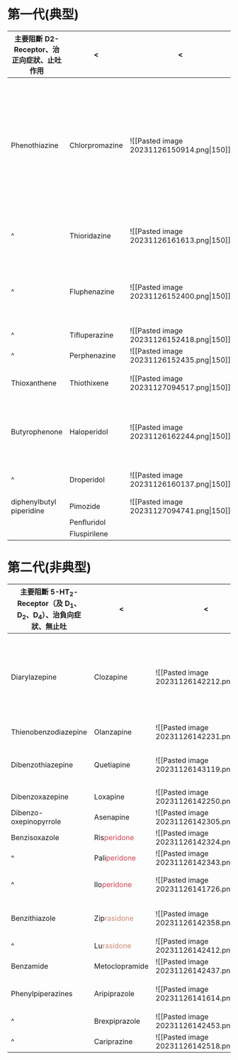 # 第一代(典型)

| 主要阻斷 D2-Receptor、治正向症狀、止吐作用 | <              | <                                         | <                      | <                                                                                                                                                                                    | <                                                           |
| ------------------------------------------ | -------------- | ----------------------------------------- | ---------------------- | ------------------------------------------------------------------------------------------------------------------------------------------------------------------------------------ | ----------------------------------------------------------- |
| Phenothiazine                              | Chlorpromazine | ![[Pasted image 20231126150914.png\|150]] | Aliphatic Derivatives  | N-dealkylation (CYP2D6)<br>Sulfoxidation 形成 sulfoxide & sulfone (CYP2D6)<br>Hydroxylations (CYP2D6 + CYP1A2)<br>Glucuronidation<br>7-hydroxylated 活性代謝物<br>sulfoxide 不具活性 | 射精異常<br>最易發生鎮靜、抗膽鹼、姿態性低血壓              |
| ^                                          | Thioridazine   | ![[Pasted image 20231126161613.png\|150]] | Piperidine Derivatives | ^                                                                                                                                                                                    | 最易發生鎮靜、抗膽鹼、姿態性低血壓                          |
| ^                                          | Fluphenazine   | ![[Pasted image 20231126152400.png\|150]] | Piperazine Derivatives | ^                                                                                                                                                                                    | 透過長脂肪鏈延長持續時間<br>錐體外症狀(EPS)最強<br>勃起異常 |
| ^                                          | Tifluperazine  | ![[Pasted image 20231126152418.png\|150]] | ^                      | ^                                                                                                                                                                                    |                                                             |
| ^                                          | Perphenazine   | ![[Pasted image 20231126152435.png\|150]] | ^                      | ^                                                                                                                                                                                    |                                                             |
| Thioxanthene                               | Thiothixene    |      ![[Pasted image 20231127094517.png\|150]]                                     | olefinic double bond   | 不形成 hydroxylated 衍生物                                                                                                                                                           | cis form 活性較大                                           |
| Butyrophenone                              | Haloperidol    | ![[Pasted image 20231126162244.png\|150]] | C3                     | 通常被 CYP2D6<br>高劑量由 CYP3A4 主導<br>吸菸會誘導 Haloperidol (CYP1A2)                                                                                                             | 誘發遲發性運動困難<br>錐體外症狀(EPS)最強                   |
| ^                                          | Droperidol     | ![[Pasted image 20231126160137.png\|150]] | C3                     |                                                                                                                                                                                      | 短效型<br>麻醉前 + [[Fentanyl]]                             |
| diphenylbutyl piperidine                   | Pimozide       |   ![[Pasted image 20231127094741.png\|150]]                                        |                        |                                                                                                                                                                                      |                                                             |
|                                            | Penfluridol    |                                           |                        |                                                                                                                                                                                      |                                                             |
|                                            | Fluspirilene   |                                           |                        |                                                                                                                                                                                      |                                                             |

# 第二代(非典型)

| 主要阻斷 5-HT<sub>2</sub>-Receptor（及 D<sub>1</sub>、D<sub>2</sub>、D<sub>4</sub>）、治負向症狀、無止吐 | <              | <                                         | <                                                             | <                                                            |
| --------------------------------------------------------------------------------------------- | -------------- | ----------------------------------------- | ------------------------------------------------------------- | ------------------------------------------------------------ |
| Diarylazepine                                                                                 | Clozapine      | ![[Pasted image 20231126142212.png\|150]] | 被 CYP2D6 代謝<br>有活性代謝物 N-Desmethylclozapine           | 誘發顆粒性白血球缺乏症<br>最易發生鎮靜、抗膽鹼、姿態性低血壓 |
| Thienobenzodiazepine                                                                          | Olanzapine     | ![[Pasted image 20231126142231.png\|150]] | ^                                                             | Clozapine 相似物                                             |
| Dibenzothiazepine                                                                             | Quetiapine     | ![[Pasted image 20231126143119.png\|150]] | 被 CYP3A4 代謝成多種代謝物包含活性代謝物 7- Hydroxyquetiapine |                                                              |
| Dibenzoxazepine                                                                               | Loxapine       | ![[Pasted image 20231126142250.png\|150]] |                                                               |                                                              |
| Dibenzo-oxepinopyrrole                                                                        | Asenapine      | ![[Pasted image 20231126142305.png\|150]] |                                                               |                                                              |
| Benzisoxazole                                                                                 | Ris<span style="color:#d04255">peridone</span>    | ![[Pasted image 20231126142324.png\|150]] |                                                               |                                                              |
| ^                                                                                             | Pali<span style="color:#d04255">peridone</span>   | ![[Pasted image 20231126142343.png\|150]] |                                                               |                                                              |
| ^                                                                                             | Ilo<span style="color:#d04255">peridone</span>    | ![[Pasted image 20231126141726.png\|150]] | CYP3A4 O-demethylation $\rightarrow$ 活性代謝物               |                                                              |
| Benzithiazole                                                                                 | Zip<span style="color:#d08770">rasidone</span>    | ![[Pasted image 20231126142358.png\|150]] |                                                               | 最不易發生體重增加                                           |
| ^                                                                                             | Lu<span style="color:#d08770">rasidone</span>     | ![[Pasted image 20231126142412.png\|150]] |                                                               |                                                              |
| Benzamide                                                                                     | Metoclopramide | ![[Pasted image 20231126142437.png\|150]] |                                                               |                                                              |
| Phenylpiperazines                                                                             | Aripiprazole   | ![[Pasted image 20231126141614.png\|150]] |                                                               | 透過長脂肪鏈延長持續時間                                     |
| ^                                                                                             | Brexpiprazole  | ![[Pasted image 20231126142453.png\|150]] |                                                               |                                                              |
| ^                                                                                             | Cariprazine    | ![[Pasted image 20231126142518.png\|150]] |                                                               |                                                              |
